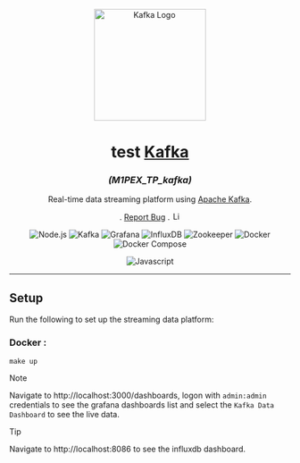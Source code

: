<p align="center">
  <a><img src="https://static-00.iconduck.com/assets.00/kafka-icon-512x234-uqez3fj8.png" width="200" alt="Kafka Logo" /></a>
</p>

[circleci-image]: https://img.shields.io/circleci/build/github/nestjs/nest/master?token=abc123def456
[circleci-url]: https://circleci.com/gh/nestjs/nest

<h1 align="center">test <a href="https://kafka.apache.org/">Kafka</a></h1>
<h3 align="center"><i>(M1PEX_TP_kafka)</i></h3>

<p align="center">

</p>

<p align="center">
  <p align="center">
    Real-time data streaming platform using <a href="https://kafka.apache.org/">Apache Kafka</a>.
  </p>
    <p align="center">.
        <a href="https://github.com/hugo-HDSF/M1PEX_TP_kafka/issues">Report Bug</a>
        .
        <img src="https://img.shields.io/github/license/ucan-lab/docker-laravel" alt="License" height="15">
    </p>
</p>

<div align="center">

![Node.js](https://img.shields.io/badge/-Node.js_21.2-339933?logo=node.js&logoColor=white)
![Kafka](https://img.shields.io/badge/-Kafka_3.3-231F20?logo=apache-kafka&logoColor=white)
![Grafana](https://img.shields.io/badge/-Grafana_11.0-F46800?logo=grafana&logoColor=white)
![InfluxDB](https://img.shields.io/badge/-InfluxDB_2.7-22ADF6?logo=influxdb&logoColor=white)
![Zookeeper](https://img.shields.io/badge/-Zookeeper_3.9-2181A1?logo=apache-zookeeper&logoColor=white)
![Docker](https://img.shields.io/badge/-Docker_25.0-2496ED?logo=docker&logoColor=white)
![Docker Compose](https://img.shields.io/badge/-Docker_Compose_2.24-2496ED?logo=docker&logoColor=white)
</div>

<div align="center">

![Javascript](https://img.shields.io/badge/-Javascript_ES6-F7DF1E?logo=javascript&logoColor=black)

</div>

-----

## Setup

Run the following to set up the streaming data platform:

### Docker :
```shell
make up
```

> [!NOTE] 
> Navigate to http://localhost:3000/dashboards, logon with `admin:admin` credentials to see the grafana dashboards list and select the `Kafka Data Dashboard` to see the live data.

> [!TIP]  
> Navigate to http://localhost:8086 to see the influxdb dashboard.